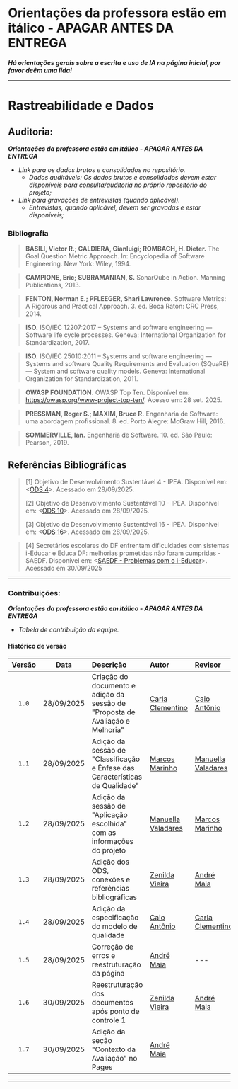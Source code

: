 # Orientações da professora estão em itálico - APAGAR ANTES DA ENTREGA

***Há orientações gerais sobre a escrita e uso de IA na página inicial, por favor deêm uma lida!***

---


# Rastreabilidade e Dados

## Auditoria:
***Orientações da professora estão em itálico - APAGAR ANTES DA ENTREGA***
* *Link para os dados brutos e consolidados no repositório.*
    * *Dados auditáveis: Os dados brutos e consolidados devem estar disponíveis para consulta/auditoria no próprio repositório do projeto;*
* *Link para gravações de entrevistas (quando aplicável).*
    * *Entrevistas, quando aplicável, devem ser gravadas e estar disponíveis;*

### Bibliografia

> **BASILI, Victor R.; CALDIERA, Gianluigi; ROMBACH, H. Dieter.** The Goal Question Metric Approach. In: Encyclopedia of Software Engineering. New York: Wiley, 1994.

> **CAMPIONE, Eric; SUBRAMANIAN, S.** SonarQube in Action. Manning Publications, 2013.

> **FENTON, Norman E.; PFLEEGER, Shari Lawrence.** Software Metrics: A Rigorous and Practical Approach. 3. ed. Boca Raton: CRC Press, 2014.

> **ISO.** ISO/IEC 12207:2017 – Systems and software engineering — Software life cycle processes. Geneva: International Organization for Standardization, 2017.

> **ISO.** ISO/IEC 25010:2011 – Systems and software engineering — Systems and software Quality Requirements and Evaluation (SQuaRE) — System and software quality models. Geneva: International Organization for Standardization, 2011.

> **OWASP FOUNDATION.** OWASP Top Ten. Disponível em: <https://owasp.org/www-project-top-ten/>. Acesso em: 28 set. 2025.

> **PRESSMAN, Roger S.; MAXIM, Bruce R.** Engenharia de Software: uma abordagem profissional. 8. ed. Porto Alegre: McGraw Hill, 2016.

> **SOMMERVILLE, Ian.** Engenharia de Software. 10. ed. São Paulo: Pearson, 2019.

## Referências Bibliográficas

> [1] Objetivo de Desenvolvimento Sustentável 4 - IPEA. Disponível em: <[ODS 4](https://www.ipea.gov.br/ods/ods4.html)>. Acessado em 28/09/2025.
> 
> [2] Objetivo de Desenvolvimento Sustentável 10 - IPEA. Disponível em: <[ODS 10](https://www.ipea.gov.br/ods/ods10.html)>. Acessado em 28/09/2025.
> 
> [3] Objetivo de Desenvolvimento Sustentável 16 - IPEA. Disponível em: <[ODS 16](https://www.ipea.gov.br/ods/ods16.html)>. Acessado em 28/09/2025.

> [4] Secretários escolares do DF enfrentam dificuldades com sistemas i-Educar e Educa DF: melhorias prometidas não foram cumpridas - SAEDF. Disponível em: <[SAEDF - Problemas com o i-Educar](https://www.saedf.org.br/index.php/destaques/secretarios-escolares-do-df-enfrentam-dificuldades-com-sistemas-i-educar-e-educa-df-melhorias-prometidas-nao-foram-cumpridas/)>. Acessado em 30/09/2025

---


### Contribuições:
***Orientações da professora estão em itálico - APAGAR ANTES DA ENTREGA***
   * *Tabela de contribuição da equipe.*

#### Histórico de versão

| Versão |    Data    | Descrição                                                                     | Autor                                                  | Revisor                                               |
| :----: | :--------: | :---------------------------------------------------------------------------- | :----------------------------------------------------- | :---------------------------------------------------- |
| `1.0`  | 28/09/2025 | Criação do documento e adição da sessão de "Proposta de Avaliação e Melhoria" | [Carla Clementino](https://github.com/ccarlaa)         | [Caio Antônio](http://github.com/)                    |
| `1.1`  | 28/09/2025 | Adição da sessão de "Classificação e Ênfase das Características de Qualidade" | [Marcos Marinho](https://github.com/devMarcosVM)       | [Manuella Valadares](http://github.com/manuvaladares) |
| `1.2`  | 28/09/2025 | Adição da sessão de "Aplicação escolhida" com as informações do projeto       | [Manuella Valadares](https://github.com/manuvaladares) | [Marcos Marinho](https://github.com/devMarcosVM)      |
| `1.3`  | 28/09/2025 | Adição dos ODS, conexões e referências bibliográficas                         | [Zenilda Vieira](https://github.com/ZenildaVieira)     | [André Maia](http://github.com/andre-maia51)          |
| `1.4`  | 28/09/2025 | Adição da especificação do modelo de qualidade                                | [Caio Antônio](http://github.com/Caio-Antonio)         | [Carla Clementino](https://github.com/ccarlaa)        |
| `1.5`  | 28/09/2025 | Correção de erros e reestruturação da página                                  | [André Maia](http://github.com/andre-maia51)           | ---                                                   |
| `1.6`  | 30/09/2025 | Reestruturação dos documentos após ponto de controle 1                        | [Zenilda Vieira](https://github.com/ZenildaVieira)     | [André Maia](http://github.com/andre-maia51)          |
| `1.7`  | 30/09/2025 | Adição da seção "Contexto da Avaliação" no Pages                       | [André Maia](http://github.com/andre-maia51)  |    |


---
